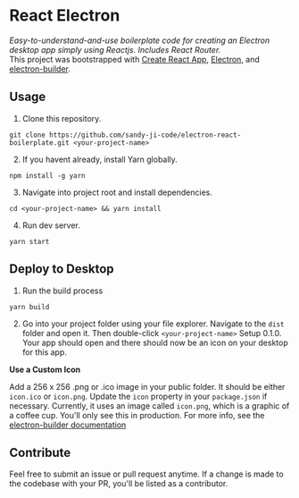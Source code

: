 # React Electron

*Easy-to-understand-and-use boilerplate code for creating an Electron desktop app simply using Reactjs. Includes React Router.*
<br>
This project was bootstrapped with [Create React App](https://github.com/facebook/create-react-app), [Electron](https://electronjs.org/), and [electron-builder](https://github.com/electron-userland/electron-builder).

## Usage
1. Clone this repository.
```
git clone https://github.com/sandy-ji-code/electron-react-boilerplate.git <your-project-name>
```
2. If you havent already, install Yarn globally.
```
npm install -g yarn
```
3. Navigate into project root and install dependencies.
```
cd <your-project-name> && yarn install
```
4. Run dev server.
```
yarn start
```
## Deploy to Desktop
1. Run the build process
```
yarn build
```
2. Go into your project folder using your file explorer. Navigate to the `dist` folder and open it. Then double-click `<your-project-name>` Setup 0.1.0. Your app should open and there should now be an icon on your desktop for this app.

**Use a Custom Icon**

Add a 256 x 256 .png or .ico image in your public folder. It should be either `icon.ico` or `icon.png`. Update the `icon` property in your `package.json` if necessary. Currently, it uses an image called `icon.png`, which is a graphic of a coffee cup. You'll only see this in production. For more info, see the [electron-builder documentation](https://www.electron.build/icons)

## Contribute
Feel free to submit an issue or pull request anytime. If a change is made to the codebase with your PR, you'll be listed as a contributor.
